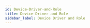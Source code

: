 ```yaml
---
id: Device-Driver-and-Role
title: Device Driver and Role
sidebar_label: Device Driver and Role
---
```



#

